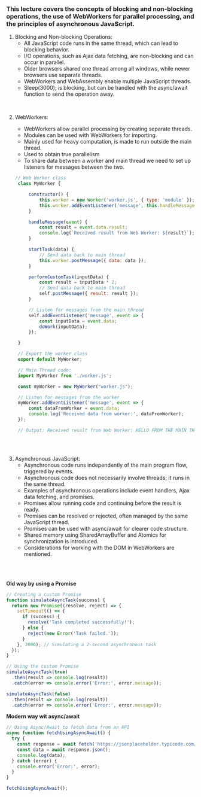 
### This lecture covers the concepts of blocking and non-blocking operations, the use of WebWorkers for parallel processing, and the principles of asynchronous JavaScript.

1. Blocking and Non-blocking Operations:
   - All JavaScript code runs in the same thread, which can lead to blocking behavior.
   - I/O operations, such as Ajax data fetching, are non-blocking and can occur in parallel.
   - Older browsers shared one thread among all windows, while newer browsers use separate threads.
   - WebWorkers and WebAssembly enable multiple JavaScript threads.
   - Sleep(3000); is blocking, but can be handled with the async/await function to send the operation away.

<br/>

2. WebWorkers:
   - WebWorkers allow parallel processing by creating separate threads.
   - Modules can be used with WebWorkers for importing.
   - Mainly used for heavy computation, is made to run outside the main thread. 
   - Used to obtain true parallelism
   - To share data between a worker and main thread we need to set up listeners for messages between the two.

   ```js
   // Web Worker class
    class MyWorker {

        constructor() {
            this.worker = new Worker('worker.js', { type: 'module' });
            this.worker.addEventListener('message', this.handleMessage.bind(this));
        }

        handleMessage(event) {
            const result = event.data.result;
            console.log(`Received result from Web Worker: ${result}`);
        }

        startTask(data) {
            // Send data back to main thread
            this.worker.postMessage({ data: data });
        }

        performCustomTask(inputData) {
            const result = inputData * 2;
            // Send data back to main thread
            self.postMessage({ result: result });
        }

        // Listen for messages from the main thread
        self.addEventListener('message', event => {
            const inputData = event.data;
            doWork(inputData);
        });

    }

    // Export the worker class
    export default MyWorker;
   ```
   ```js
    // Main Thread code:
    import MyWorker from './worker.js';

    const myWorker = new MyWorker("worker.js");

    // Listen for messages from the worker
    myWorker.addEventListener('message', event => {
        const dataFromWorker = event.data;
        console.log('Received data from worker:', dataFromWorker);
    });

    // Output: Received result from Web Worker: HELLO FROM THE MAIN THREAD!
   ```
   ```js

   ```


<br/>

3. Asynchronous JavaScript:
   - Asynchronous code runs independently of the main program flow, triggered by events.
   - Asynchronous code does not necessarily involve threads; it runs in the same thread.
   - Examples of asynchronous operations include event handlers, Ajax data fetching, and promises.
   - Promises allow running code and continuing before the result is ready.
   - Promises can be resolved or rejected, often managed by the same JavaScript thread.
   - Promises can be used with async/await for clearer code structure.
   - Shared memory using SharedArrayBuffer and Atomics for synchronization is introduced.
   - Considerations for working with the DOM in WebWorkers are mentioned.

<br/><br/>

**Old way by using a Promise**
```js
// Creating a custom Promise
function simulateAsyncTask(success) {
  return new Promise((resolve, reject) => {
    setTimeout(() => {
      if (success) {
        resolve('Task completed successfully!');
      } else {
        reject(new Error('Task failed.'));
      }
    }, 2000); // Simulating a 2-second asynchronous task
  });
}

// Using the custom Promise
simulateAsyncTask(true)
  .then(result => console.log(result))
  .catch(error => console.error('Error:', error.message));

simulateAsyncTask(false)
  .then(result => console.log(result))
  .catch(error => console.error('Error:', error.message));
```

**Modern way wit async/await**
```js
// Using Async/Await to fetch data from an API
async function fetchUsingAsyncAwait() {
  try {
    const response = await fetch('https://jsonplaceholder.typicode.com/posts/1');
    const data = await response.json();
    console.log(data);
  } catch (error) {
    console.error('Error:', error);
  }
}

fetchUsingAsyncAwait();
```